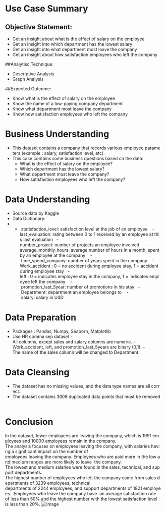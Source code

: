 # Use Case Summary
## Objective Statement: 
-  Get an insight about what is the effect of salary on the employee
-  Get an insight into which department has the lowest salary
-  Get an insight into what department most leave the company
-  Get an insight about how satisfaction employees who left the company

##Analytisc Technique:
- Descriptive Analysis
- Graph Analysis

##Expected Outcome:
-  Know what is the effect of salary on the employee
-  Know the name of a low-paying company department
-  Know what department most leave the company
-  Know how satisfaction employees who left the company 

# Business Understanding
-  This dataset contains a company that records various employee parameters (example : salary, satisfaction level, etc).
-  This case contains some business questions based on the data:
      -  What is the effect of salary on the employee?
      -  Which department has the lowest salary?
      -  What department most leave the company?
      -  How satisfaction employees who left the company?

# Data Understanding
-  Source data by Kaggle
-  Data Dictionary:   
-   -  statisfaction_level: satisfaction level at the job of an employee
       -  last_evaluation: rating between 0 to 1 received by an employee at this last evaluation
       -  number_project: number of projects an employee involved 
       -  average_monthly_hours: average number of hours in a month, spent by an employee at the company
       -  time_spend_company: number of years spent in the company
       -  Work_accident : 0 = no accident during employee stay, 1 = accident during employee stay
       -  left : 0 = indicates employee stay in the company, 1 = indicates employee left the company
       -  promotion_last_5year: number of promotions in his stay
       -  Department: department an employee belongs to
       -  salary: salary in USD

# Data Preparation
-   Packages : Pandas, Numpy, Seaborn, Matplotlib
-   Use HR comma sep dataset
         -  All columns, except sales and salary columns are numeric.
         -  Work_accident, left, and promotion_last_5years are binary (0,1).
         -  The name of the sales column will be changed to Department.
# Data Cleansing
-   The dataset has no missing values, and the data type names are all correct.
-   The dataset contains 3008 duplicated data points that must be removed.

# Conclusion
In the dataset, fewer employees are leaving the company, which is 1991 employees and 10000 employees remain in the company. 
The analysis focuses on employees leaving the company, with salaries having a significant impact on the number of          employees leaving the company. Employees who are paid more in the low and medium ranges are more likely to leave     the company.
The lowest and medium salaries were found in the sales, technical, and support departments.
The highest number of employees who left the company came from sales departments of 3239 employees, technical      departments of 2244 employees, and support departments of 1821 employees. 
Employees who leave the company have  an average satisfaction rate of less than 50% and the highest number with the lowest satisfaction level is less than 20%.
![image](https://user-images.githubusercontent.com/95860293/155208435-ac0e6033-9632-4a60-838c-295c499f6979.png)



